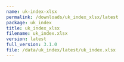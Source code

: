 ```yaml
---
name: uk-index-xlsx
permalink: /downloads/uk_index_xlsx/latest
package: uk_index
title: uk_index_xlsx
filename: uk_index.xlsx
version: latest
full_version: 3.1.0
file: /data/uk_index/latest/uk_index.xlsx
---
```

